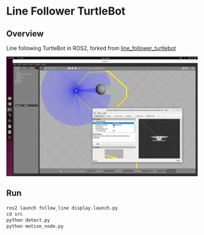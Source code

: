 # Line Follower TurtleBot

## Overview

Line following TurtleBot in ROS2, forked from [line\_follower\_turtlebot](https://github.com/sudrag/line_follower_turtlebot)

![screenshot](./screenshot.png)

## Run

```
ros2 launch follow_line display.launch.py
cd src
python detect.py
python motion_node.py
```
